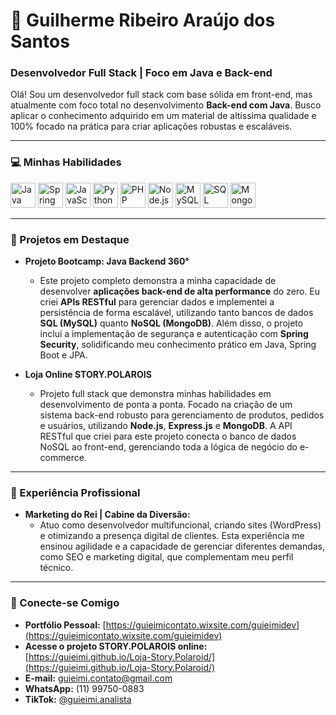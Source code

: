 # 🚀 Guilherme Ribeiro Araújo dos Santos

### Desenvolvedor Full Stack | Foco em Java e Back-end

Olá! Sou um desenvolvedor full stack com base sólida em front-end, mas atualmente com foco total no desenvolvimento **Back-end com Java**. Busco aplicar o conhecimento adquirido em um material de altíssima qualidade e 100% focado na prática para criar aplicações robustas e escaláveis.

---

### 💻 Minhas Habilidades

<p align="left">
    <img alt="Java" title="Java" width="40px" src="https://cdn.jsdelivr.net/gh/devicons/devicon@latest/icons/java/java-original.svg" />
    <img alt="Spring Boot" title="Spring Boot" width="40px" src="https://cdn.jsdelivr.net/gh/devicons/devicon@latest/icons/spring/spring-original.svg" />
    <img alt="JavaScript" title="JavaScript" width="40px" src="https://cdn.jsdelivr.net/gh/devicons/devicon@latest/icons/javascript/javascript-original.svg" />
    <img alt="Python" title="Python" width="40px" src="https://cdn.jsdelivr.net/gh/devicons/devicon@latest/icons/python/python-original.svg" />
    <img alt="PHP" title="PHP" width="40px" src="https://cdn.jsdelivr.net/gh/devicons/devicon@latest/icons/php/php-original.svg" />
    <img alt="Node.js" title="Node.js" width="40px" src="https://cdn.jsdelivr.net/gh/devicons/devicon@latest/icons/nodejs/nodejs-original.svg" />
    <img alt="MySQL" title="MySQL" width="40px" src="https://cdn.jsdelivr.net/gh/devicons/devicon@latest/icons/mysql/mysql-original.svg" />
    <img alt="SQL" title="SQL" width="40px" src="https://cdn.jsdelivr.net/gh/devicons/devicon@latest/icons/postgresql/postgresql-original.svg" />
    <img alt="MongoDB" title="MongoDB" width="40px" src="https://cdn.jsdelivr.net/gh/devicons/devicon@latest/icons/mongodb/mongodb-original.svg" />
</p>

---

### 🌟 Projetos em Destaque

* **Projeto Bootcamp: Java Backend 360°**
    * Este projeto completo demonstra a minha capacidade de desenvolver **aplicações back-end de alta performance** do zero. Eu criei **APIs RESTful** para gerenciar dados e implementei a persistência de forma escalável, utilizando tanto bancos de dados **SQL (MySQL)** quanto **NoSQL (MongoDB)**. Além disso, o projeto inclui a implementação de segurança e autenticação com **Spring Security**, solidificando meu conhecimento prático em Java, Spring Boot e JPA.

* **Loja Online STORY.POLAROIS**
    * Projeto full stack que demonstra minhas habilidades em desenvolvimento de ponta a ponta. Focado na criação de um sistema back-end robusto para gerenciamento de produtos, pedidos e usuários, utilizando **Node.js**, **Express.js** e **MongoDB**. A API RESTful que criei para este projeto conecta o banco de dados NoSQL ao front-end, gerenciando toda a lógica de negócio do e-commerce.

---

### 💼 Experiência Profissional

* **Marketing do Rei | Cabine da Diversão:**
    * Atuo como desenvolvedor multifuncional, criando sites (WordPress) e otimizando a presença digital de clientes. Esta experiência me ensinou agilidade e a capacidade de gerenciar diferentes demandas, como SEO e marketing digital, que complementam meu perfil técnico.

---

### 🔗 Conecte-se Comigo

* **Portfólio Pessoal:** [https://guieimicontato.wixsite.com/guieimidev](https://guieimicontato.wixsite.com/guieimidev)
* **Acesse o projeto STORY.POLAROIS online:** [https://guieimi.github.io/Loja-Story.Polaroid/](https://guieimi.github.io/Loja-Story.Polaroid/)
* **E-mail:** [guieimi.contato@gmail.com](mailto:guieimi.contato@gmail.com)
* **WhatsApp:** (11) 99750-0883
* **TikTok:** [@guieimi.analista](https://www.tiktok.com/@guieimi.analista)
